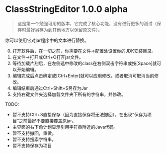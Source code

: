 # ClassStringEditor 1.0.0 alpha
> 这是第一个勉强可用的版本，它完成了核心功能，没有进行更多的测试（保存时最好另存为到其他地方以保留原文件）。

你可以使用它对jar程序中的文本进行替换。

0. 打开软件后，在一切之前，你需要在文件->配置处设置你的JDK安装目录。
1. 在文件->打开或Ctrl+O打开jar文件。
2. 等待加载片刻后，在左侧选中修改的class在右侧双击字符串或按[Space]就可以开始编辑。
3. 编辑完成后点击确定或[Ctrl+Enter]就可以应用修改，或者取消可取消当前修改。
4. 编辑结束后通过Ctrl+Shift+S另存为Jar
5. 支持右键文件夹选择加载文件夹下所有的字符串，并修改。

TODO:
* 暂不支持Ctrl+S直接保存（因为直接保存将无法撤回），在出现“保存为项目”之前最好不要直接覆盖原jar。
* 主界面的右下角计划显示引用字符串附近的Java代码。
* 暂不支持撤回，重做。
* 暂不支持搜索字符串。
* 暂不支持保存为项目
